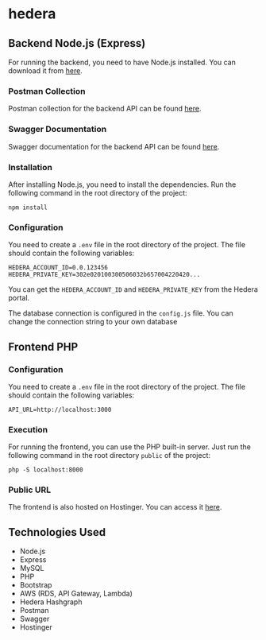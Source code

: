 # hedera

## Backend Node.js (Express)
For running the backend, you need to have Node.js installed. You can download it from [here](https://nodejs.org/en/download/).

### Postman Collection
Postman collection for the backend API can be found [here](https://www.postman.com/alexander15go/workspace/hedera-backend).

### Swagger Documentation
Swagger documentation for the backend API can be found [here](https://7nrhakpbud.execute-api.us-east-1.amazonaws.com/v1/api-docs/).

### Installation
After installing Node.js, you need to install the dependencies. Run the following command in the root directory of the project:
```
npm install
```
### Configuration
You need to create a `.env` file in the root directory of the project. The file should contain the following variables:
```
HEDERA_ACCOUNT_ID=0.0.123456
HEDERA_PRIVATE_KEY=302e020100300506032b657004220420...
```
You can get the `HEDERA_ACCOUNT_ID` and `HEDERA_PRIVATE_KEY` from the Hedera
portal.

The database connection is configured in the `config.js` file. You can change the connection string to your own database



## Frontend PHP

### Configuration
You need to create a `.env` file in the root directory of the project. The file should contain the following variables:
```
API_URL=http://localhost:3000
```

### Execution
For running the frontend, you can use the PHP built-in server. Just run the following command in the root directory `public` of the project:
```
php -S localhost:8000
```

### Public URL
The frontend is also hosted on Hostinger. You can access it [here](https://hedera-frontend.hatunperu.com).


## Technologies Used
- Node.js
- Express
- MySQL
- PHP
- Bootstrap
- AWS (RDS, API Gateway, Lambda)
- Hedera Hashgraph
- Postman
- Swagger
- Hostinger
